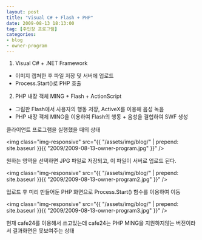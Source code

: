 ```yaml
---
layout: post
title: "Visual C# + Flash + PHP"
date: 2009-08-13 18:13:00
tag: [주인장 프로그램]
categories:
- blog
- owner-program
---
```


<!--more-->

1. Visual C# + .NET Framework
 - 이미지 캡쳐한 후 파일 저장 및 서버에 업로드
 - Process.Start()로 PHP 호출

2. PHP 내장 객체 MING + Flash + ActionScript
 - 그림판 Flash에서 사용자의 행동 저장, ActiveX를 이용해 음성 녹음
 - PHP 내장 객체 MING을 이용하여 Flash의 행동 + 음성을 결헙하여 SWF 생성

클라이언트 프로그램을 실행했을 때의 상태

<img class="img-responsive" src="{{ "/assets/img/blog/" | prepend: site.baseurl }}{{ "2009/2009-08-13-owner-program.jpg" }}" />

원하는 영역을 선택하면 JPG 파일로 저장되고, 이 파일이 서버로 업로드 된다.

<img class="img-responsive" src="{{ "/assets/img/blog/" | prepend: site.baseurl }}{{ "2009/2009-08-13-owner-program2.jpg" }}" />

업로드 후 미리 만들어둔 PHP 화면으로 Process.Start() 함수를 이용하여 이동

<img class="img-responsive" src="{{ "/assets/img/blog/" | prepend: site.baseurl }}{{ "2009/2009-08-13-owner-program3.jpg" }}" />

현재 cafe24를 이용해서 쓰고있는데  cafe24는 PHP MING을 지원하지않는 버전이라서
결과화면은 못보여주는 상태